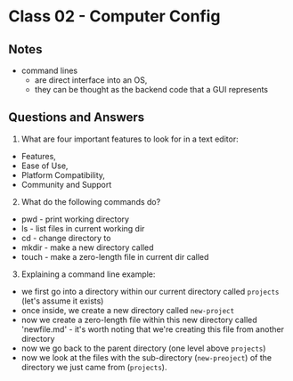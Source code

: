 # Class 02 - Computer Config

## Notes

* command lines
  * are direct interface into an OS,
  * they can be thought as the backend code that a GUI represents

## Questions and Answers

1. What are four important features to look for in a text editor:
  * Features,
  * Ease of Use,
  * Platform Compatibility,
  * Community and Support
    
2. What do the following commands do?
  * pwd - print working directory
  * ls - list files in current working dir
  * cd - change directory to <argument>
  * mkdir - make a new directory called <argument>
  * touch - make a zero-length file in current dir called <argumnet>

 3. Explaining a command line example:
  * we first go into a directory within our current directory called `projects` (let's assume it exists)
  * once inside, we create a new directory called `new-project`
  * now we create a zero-length file within this new directory called 'newfile.md' - it's worth noting that we're creating this file from another directory
  * now we go back to the parent directory (one level above `projects`)
  * now we look at the files with the sub-directory (`new-preoject`) of the directory we just came from (`projects`). 
  
